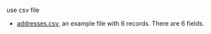 use csv file
- [addresses.csv](https://people.sc.fsu.edu/~jburkardt/data/csv/csv.html), an example file with 6 records. There are 6 fields.

